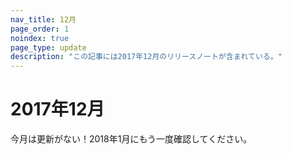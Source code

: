 ```yaml
---
nav_title: 12月
page_order: 1
noindex: true
page_type: update
description: "この記事には2017年12月のリリースノートが含まれている。"
---
```


# 2017年12月

今月は更新がない！2018年1月にもう一度確認してください。
